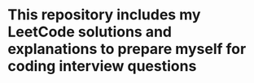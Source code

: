 # This repository includes my LeetCode solutions and explanations to prepare myself for coding interview questions
